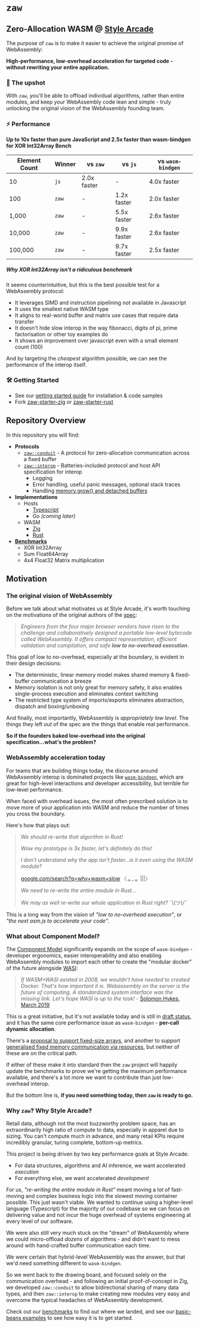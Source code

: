 # `zaw`

## Zero-Allocation WASM @ <a href="https://stylearcade.com" target="_blank">Style Arcade</a>

The purpose of `zaw` is to make it easier to achieve the original promise of WebAssembly:

**High-performance, low-overhead acceleration for targeted code - without rewriting your entire application.**

### 🎯 The upshot

With `zaw`, you'll be able to offload individual algorithms, rather than entire modules, and keep your WebAssembly code lean and simple - truly unlocking the original vision of the WebAssembly founding team.

### ⚡ Performance

**Up to 10x faster than pure JavaScript and 2.5x faster than wasm-bindgen for XOR Int32Array Bench**

| Element Count | Winner | vs `zaw`    | vs `js`     | vs `wasm-bindgen` |
| ------------- | ------ | ----------- | ----------- | ----------------- |
| 10            | `js`   | 2.0x faster | -           | 4.0x faster       |
| 100           | `zaw`  | -           | 1.2x faster | 2.0x faster       |
| 1,000         | `zaw`  | -           | 5.5x faster | 2.6x faster       |
| 10,000        | `zaw`  | -           | 9.9x faster | 2.6x faster       |
| 100,000       | `zaw`  | -           | 9.7x faster | 2.5x faster       |

##### Why XOR Int32Array _isn't_ a ridiculous benchmark

It seems counterintuitive, but this is the best possible test for a WebAssembly protocol:

- It leverages SIMD and instruction pipelining not available in Javascript
- It uses the smallest native WASM type
- It aligns to real-world buffer and matrix use cases that require data transfer
- It doesn't hide slow interop in the way fibonacci, digits of pi, prime factorisation or other toy examples do
- It shows an improvement over javascript even with a small element count (100)

And by targeting the _cheapest_ algorithm possible, we can see the performance of the interop itself.

### 🛠️ Getting Started

- See our [getting started guide](docs/getting-started.md) for installation & code samples
- Fork [zaw-starter-zig](https://github.com/stylearcade/zaw-starter-zig) or [zaw-starter-rust](https://github.com/stylearcade/zaw-starter-rust)

## Repository Overview

In this repository you will find:

- **Protocols**
  - [`zaw::conduit`](docs/protocol-conduit.md) - A protocol for zero-allocation communication across a fixed buffer
  - [`zaw::interop`](docs/protocol-interop.md) - Batteries-included protocol and host API specification for interop
    - Logging
    - Error handling, useful panic messages, optional stack traces
    - Handling <a href="https://developer.mozilla.org/en-US/docs/WebAssembly/Reference/JavaScript_interface/Memory/grow#detachment_upon_growing" target="_blank">memory.grow() and detached buffers</a>
- **Implementations**
  - Hosts
    - [Typescript](implementations/host-typescript/)
    - Go _(coming later)_
  - WASM
    - [Zig](implementations/wasm-zig/)
    - [Rust](implementations/wasm-rust/)
- [**Benchmarks**](docs/benchmarks.md)
  - XOR Int32Array
  - Sum Float64Array
  - 4x4 Float32 Matrix multiplication

## Motivation

### The original vision of WebAssembly

Before we talk about what motivates us at Style Arcade, it's worth touching on the motivations of the original authors of the [spec](https://dl.acm.org/doi/10.1145/3140587.3062363):

> _Engineers from the four major browser vendors have risen to the challenge and collaboratively designed a portable low-level bytecode called WebAssembly. It offers compact representation, efficient validation and compilation, and safe **low to no-overhead execution**_.

This goal of low to no-overhead, especially at the boundary, is evident in their design decisions:

- The deterministic, linear memory model makes shared memory & fixed-buffer communication a breeze
- Memory isolation is not only great for memory safety, it also enables single-process execution and eliminates context switching
- The restricted type system of imports/exports eliminates abstraction, dispatch and boxing/unboxing

And finally, most importantly, WebAssembly is _appropriately low level_. The things they left _out_ of the spec are the things that enable real performance.

**So if the founders baked low-overhead into the original specification...what's the problem?**

### WebAssembly acceleration today

For teams that are building things today, the discourse around WebAssembly interop is dominated projects like [`wasm-bindgen`](https://github.com/rustwasm/wasm-bindgen), which are great for high-level interactions and developer accessibility, but terrible for low-level performance.

When faced with overhead issues, the most often prescribed solution is to move more of your application into WASM and reduce the number of times you cross the boundary.

Here's how that plays out:

> _We should re-write that algorithm in Rust!_
>
> _Wow my prototype is 3x faster, let's definitely do this!_
>
> _I don't understand why the app isn't faster...is it even using the WASM module?_
>
> <a href="https://google.com/search?q=why+wasm+slow" target="_blank">google.com/search?q=why+wasm+slow</a> 〈ᇂ\_ᇂ |||〉
>
> _We need to re-write the entire module in Rust..._
>
> _We may as well re-write our whole application in Rust right? ¯\\_(ツ)_/¯_

This is a long way from the vision of _"low to no-overhead execution"_, or _"the next asm.js to accelerate your code"_.

### What about Component Model?

The [Component Model](https://component-model.bytecodealliance.org/) significantly expands on the scope of `wasm-bindgen` - developer ergonomics, easier interoperability and also enabling WebAssembly modules to import each other to create the "modular docker" of the future alongside [WASI](https://wasi.dev/):

> _If WASM+WASI existed in 2008, we wouldn't have needed to created Docker. That's how important it is. Webassembly on the server is the future of computing. A standardized system interface was the missing link. Let's hope WASI is up to the task!_ - [Solomon Hykes, March 2019](https://x.com/solomonstre/status/1111004913222324225)

This is a great initiative, but it's not available today and is still in [draft status](https://eunomia.dev/blog/2025/02/16/wasi-and-the-webassembly-component-model-current-status/), and it has the same core performance issue as `wasm-bindgen` - **per-call dynamic allocation**.

There's a [proposal to support fixed-size arrays](https://github.com/WebAssembly/component-model/issues/385), and another to support [generalised fixed memory communication via resources](https://github.com/WebAssembly/component-model/issues/398), but neither of these are on the critical path.

If either of these make it into standard then the `zaw` project will happily update the benchmarks to prove we're getting the maximum performance available, and there's a lot more we want to contribute than just low-overhead interop.

But the bottom line is, **if you need something today, then `zaw` is ready to go.**

### Why `zaw`? Why Style Arcade?

Retail data, although not the most buzzworthy problem space, has an extraordinarily high ratio of compute to data, especially in apparel due to sizing. You can't compute much in advance, and many retail KPIs require incredibly granular, turing complete, bottom-up metrics.

This project is being driven by two key performance goals at Style Arcade:

- For data structures, algorithms and AI inference, we want accelerated _execution_
- For everything else, we want accelerated _development_

For us, _"re-writing the entire module in Rust"_ meant moving a lot of fast-moving and complex business logic into the slowest moving container possible. This just wasn't viable. We wanted to continue using a higher-level language (Typescript) for the majority of our codebase so we can focus on delivering value and not incur the huge overhead of systems engineering at every level of our software.

We were also still very much stuck on the "dream" of WebAssembly where we could micro-offload _dozens_ of algorithms - and didn't want to mess around with hand-crafted buffer communication each time.

We were certain that hybrid-level WebAssembly was the answer, but that we'd need something different to `wasm-bindgen`.

So we went back to the drawing board, and focused solely on the communication overhead - and following an initial proof-of-concept in Zig, we developed `zaw::conduit` to allow bidirectional sharing of many data types, and then `zaw::interop` to make creating new modules very easy and overcome the typical headaches of WebAssembly development.

Check out our [benchmarks](docs/benchmarks.md) to find out where we landed, and see our [basic-beans examples](docs/getting-started.md) to see how easy it is to get started.
